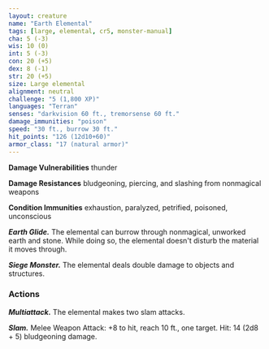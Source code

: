 ```yaml
---
layout: creature
name: "Earth Elemental"
tags: [large, elemental, cr5, monster-manual]
cha: 5 (-3)
wis: 10 (0)
int: 5 (-3)
con: 20 (+5)
dex: 8 (-1)
str: 20 (+5)
size: Large elemental
alignment: neutral
challenge: "5 (1,800 XP)"
languages: "Terran"
senses: "darkvision 60 ft., tremorsense 60 ft."
damage_immunities: "poison"
speed: "30 ft., burrow 30 ft."
hit_points: "126 (12d10+60)"
armor_class: "17 (natural armor)"
---
```


**Damage Vulnerabilities** thunder

**Damage Resistances** bludgeoning, piercing, and slashing from nonmagical weapons

**Condition Immunities** exhaustion, paralyzed, petrified, poisoned, unconscious

***Earth Glide.*** The elemental can burrow through nonmagical, unworked earth and stone. While doing so, the elemental doesn't disturb the material it moves through.

***Siege Monster.*** The elemental deals double damage to objects and structures.

### Actions

***Multiattack.*** The elemental makes two slam attacks.

***Slam.*** Melee Weapon Attack: +8 to hit, reach 10 ft., one target. Hit: 14 (2d8 + 5) bludgeoning damage.
